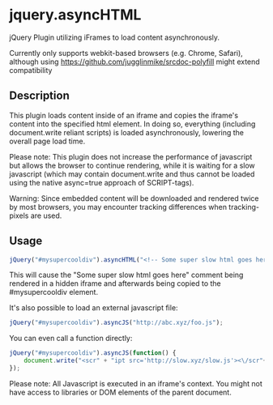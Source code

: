 jquery.asyncHTML
================

jQuery Plugin utilizing iFrames to load content asynchronously.

Currently only supports webkit-based browsers (e.g. Chrome, Safari), although using https://github.com/jugglinmike/srcdoc-polyfill might extend compatibility

Description
-----------

This plugin loads content inside of an iframe and copies the iframe's content into the specified html element. In doing so, everything (including document.write reliant scripts) is loaded asynchronously, lowering the overall page load time.

Please note: This plugin does not increase the performance of javascript but allows the browser to continue rendering, while it is waiting for a slow javascript (which may contain document.write and thus cannot be loaded using the native async=true approach of SCRIPT-tags).

Warning: Since embedded content will be downloaded and rendered twice by most browsers, you may encounter tracking differences when tracking-pixels are used.

Usage
-----

```javascript
jQuery("#mysupercooldiv").asyncHTML("<!-- Some super slow html goes here -->");
``` 

This will cause the "Some super slow html goes here" comment being rendered in a hidden iframe and afterwards being copied to the #mysupercooldiv element.

It's also possible to load an external javascript file:

```javascript
jQuery("#mysupercooldiv").asyncJS("http://abc.xyz/foo.js");
``` 

You can even call a function directly:

```javascript
jQuery("#mysupercooldiv").asyncJS(function() {
    document.write("<scr" + "ipt src='http://slow.xyz/slow.js'><\/scr"+"ipt>");
});
``` 

Please note: All Javascript is executed in an iframe's context. You might not have access to libraries or DOM elements of the parent document.
